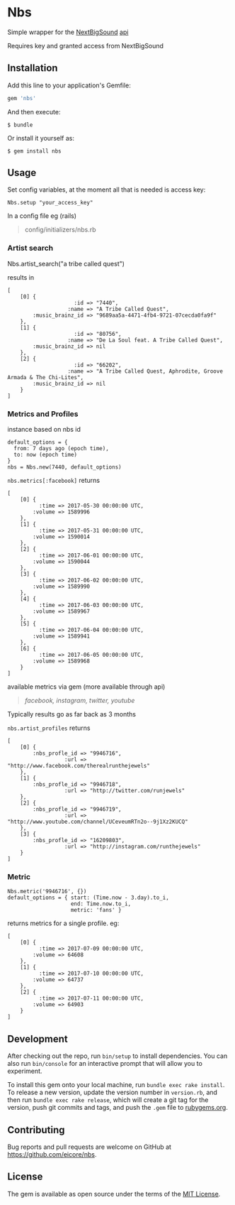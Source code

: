 # Nbs

Simple wrapper for the [NextBigSound](https://www.nextbigsound.com) [api](https://api3.nextbigsound.com)

Requires key and granted access from NextBigSound

## Installation

Add this line to your application's Gemfile:

```ruby
gem 'nbs'
```

And then execute:

    $ bundle

Or install it yourself as:

    $ gem install nbs

## Usage

Set config variables, at the moment all that is needed is access key:

`Nbs.setup "your_access_key"`

In a config file eg (rails)

>config/initializers/nbs.rb

### Artist search

Nbs.artist_search("a tribe called quest")

results in
```
[
    [0] {
                     :id => "7440",
                   :name => "A Tribe Called Quest",
        :music_brainz_id => "9689aa5a-4471-4fb4-9721-07cecda0fa9f"
    },
    [1] {
                     :id => "80756",
                   :name => "De La Soul feat. A Tribe Called Quest",
        :music_brainz_id => nil
    },
    [2] {
                     :id => "66202",
                   :name => "A Tribe Called Quest, Aphrodite, Groove Armada & The Chi-Lites",
        :music_brainz_id => nil
    }
]
```

### Metrics and Profiles
instance based on nbs id
```
default_options = {
  from: 7 days ago (epoch time),
  to: now (epoch time)
}
nbs = Nbs.new(7440, default_options)
```

`nbs.metrics[:facebook]` returns

```
[
    [0] {
          :time => 2017-05-30 00:00:00 UTC,
        :volume => 1589996
    },
    [1] {
          :time => 2017-05-31 00:00:00 UTC,
        :volume => 1590014
    },
    [2] {
          :time => 2017-06-01 00:00:00 UTC,
        :volume => 1590044
    },
    [3] {
          :time => 2017-06-02 00:00:00 UTC,
        :volume => 1589990
    },
    [4] {
          :time => 2017-06-03 00:00:00 UTC,
        :volume => 1589967
    },
    [5] {
          :time => 2017-06-04 00:00:00 UTC,
        :volume => 1589941
    },
    [6] {
          :time => 2017-06-05 00:00:00 UTC,
        :volume => 1589968
    }
]
```

available metrics via gem (more available through api)

>*facebook, instagram, twitter, youtube*

Typically results go as far back as 3 months

`nbs.artist_profiles` returns

```
[
    [0] {
        :nbs_profle_id => "9946716",
                  :url => "http://www.facebook.com/therealrunthejewels"
    },
    [1] {
        :nbs_profle_id => "9946718",
                  :url => "http://twitter.com/runjewels"
    },
    [2] {
        :nbs_profle_id => "9946719",
                  :url => "http://www.youtube.com/channel/UCeveumRTn2o--9j1Xz2KUCQ"
    },
    [3] {
        :nbs_profle_id => "16209803",
                  :url => "http://instagram.com/runthejewels"
    }
]
```

### Metric
```
Nbs.metric('9946716', {})
default_options = { start: (Time.now - 3.day).to_i,
                    end: Time.now.to_i,
                    metric: 'fans' }
```
returns metrics for a single profile. eg:
```
[
    [0] {
          :time => 2017-07-09 00:00:00 UTC,
        :volume => 64608
    },
    [1] {
          :time => 2017-07-10 00:00:00 UTC,
        :volume => 64737
    },
    [2] {
          :time => 2017-07-11 00:00:00 UTC,
        :volume => 64903
    }
]
```


## Development

After checking out the repo, run `bin/setup` to install dependencies. You can also run `bin/console` for an interactive prompt that will allow you to experiment.

To install this gem onto your local machine, run `bundle exec rake install`. To release a new version, update the version number in `version.rb`, and then run `bundle exec rake release`, which will create a git tag for the version, push git commits and tags, and push the `.gem` file to [rubygems.org](https://rubygems.org).

## Contributing

Bug reports and pull requests are welcome on GitHub at https://github.com/eicore/nbs.


## License

The gem is available as open source under the terms of the [MIT License](http://opensource.org/licenses/MIT).

